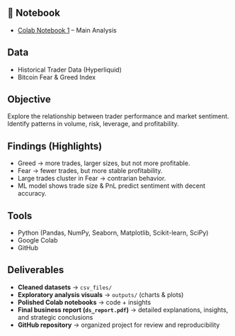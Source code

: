
## 🔗 Notebook
- [Colab Notebook 1](https://colab.research.google.com/drive/1yBr5v4hwkytRIKqerw0o8Lng6VPhb9KR?usp=sharing) – Main Analysis

##  Data
- Historical Trader Data (Hyperliquid)
- Bitcoin Fear & Greed Index

##  Objective
Explore the relationship between trader performance and market sentiment. Identify patterns in volume, risk, leverage, and profitability.

##  Findings (Highlights)
- Greed → more trades, larger sizes, but not more profitable.
- Fear → fewer trades, but more stable profitability.
- Large trades cluster in Fear → contrarian behavior.
- ML model shows trade size & PnL predict sentiment with decent accuracy.

##  Tools
- Python (Pandas, NumPy, Seaborn, Matplotlib, Scikit-learn, SciPy)
- Google Colab
- GitHub

##  Deliverables
- **Cleaned datasets** → `csv_files/`  
- **Exploratory analysis visuals** → `outputs/` (charts & plots)  
- **Polished Colab notebooks** → code + insights  
- **Final business report (`ds_report.pdf`)** → detailed explanations, insights, and strategic conclusions  
- **GitHub repository** → organized project for review and reproducibility  
